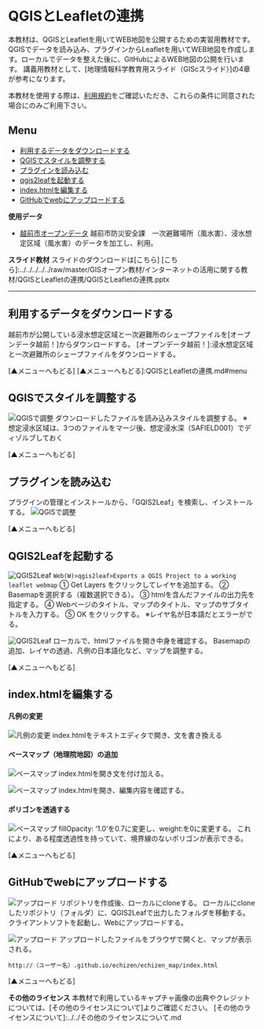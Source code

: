 # QGISとLeafletの連携
本教材は、QGISとLeafletを用いてWEB地図を公開するための実習用教材です。QGISでデータを読み込み、プラグインからLeafletを用いてWEB地図を作成します。ローカルでデータを整えた後に、GitHubによるWEB地図の公開を行います。
講義用教材として、[地理情報科学教育用スライド（GIScスライド）]の4章が参考になります。

本教材を使用する際は、[利用規約]をご確認いただき、これらの条件に同意された場合にのみご利用下さい。


[利用規約]:../../../../master/利用規約.md
**Menu**
------
* [利用するデータをダウンロードする](#利用するデータをダウンロードする)
* [QGISでスタイルを調整する](#QGISでスタイルを調整する)
* [プラグインを読み込む](#プラグインを読み込む)
* [qgis2leafを起動する](#qgis2leafを起動する)
* [index.htmlを編集する](#index.htmlを編集する)
* [GitHubでwebにアップロードする](#GitHubでwebにアップロードする)

**使用データ**

* [越前市オープンデータ] 越前市防災安全課　一次避難場所（風水害）、浸水想定区域（風水害）のデータを加工し、利用。

[越前市オープンデータ]:http://www.city.echizen.lg.jp/office/010/021/open-data-echizen.html

**スライド教材**
スライドのダウンロードは[こちら]
[こちら]:../../../../../raw/master/GISオープン教材/インターネットの活用に関する教材/QGISとLeafletの連携/QGISとLeafletの連携.pptx

----------

## 利用するデータをダウンロードする

越前市が公開している浸水想定区域と一次避難所のシェープファイルを[オープンデータ越前！]からダウンロードする。
[オープンデータ越前！]:浸水想定区域と一次避難所のシェープファイルをダウンロードする。

[▲メニューへもどる]
[▲メニューへもどる]:QGISとLeafletの連携.md#menu

## QGISでスタイルを調整する
![QGISで調整](pic/leafpic_1.png)
ダウンロードしたファイルを読み込みスタイルを調整する。
※　想定浸水区域は、3つのファイルをマージ後、想定浸水深（SAFIELD001）でディゾルブしておく

[▲メニューへもどる]

## プラグインを読み込む
プラグインの管理とインストールから、「GQIS2Leaf」を検索し、インストールする。
![QGISで調整](pic/leafpic_2.png)

[▲メニューへもどる]

## QGIS2Leafを起動する
![QGIS2Leaf](pic/leafpic_3.png)
`Web(W)>qgis2leaf>Exports a QGIS Project to a working leaflet webmap`
① Get Layers をクリックしてレイヤを追加する。
② Basemapを選択する（複数選択できる）。
③ htmlを含んだファイルの出力先を指定する。
④ Webページのタイトル、マップのタイトル、マップのサブタイトルを入力する。
⑤ OK をクリックする。
※レイヤ名が日本語だとエラーがでる。

![QGIS2Leaf](pic/leafpic_4.png)
ローカルで、htmlファイルを開き中身を確認する。
Basemapの追加、レイヤの透過、凡例の日本語化など、マップを調整する。

[▲メニューへもどる]

## index.htmlを編集する

#### 凡例の変更
![凡例の変更](pic/leafpic_5.png)
index.htmlをテキストエディタで開き、文を書き換える

#### ベースマップ（地理院地図）の追加
![ベースマップ](pic/leafpic_6.png)
index.htmlを開き文を付け加える。

![ベースマップ](pic/leafpic_7.png)
index.htmlを開き、編集内容を確認する。

#### ポリゴンを透過する
![ベースマップ](pic/leafpic_8.png)
fillOpacity: ‘1.0’を0.7に変更し、weight:を0に変更する。
これにより、ある程度透過性を持っていて、境界線のないポリゴンが表示できる。

[▲メニューへもどる]

## GitHubでwebにアップロードする
![アップロード](pic/leafpic_9.png)
リポジトリを作成後、ローカルにcloneする。
ローカルにcloneしたリポジトリ（フォルダ）に、QGIS2Leafで出力したフォルダを移動する。
クライアントソフトを起動し、Webにアップロードする。

![アップロード](pic/leafpic_10.png)
アップロードしたファイルをブラウザで開くと、マップが表示される。

```
http://（ユーザー名）.github.io/echizen/echizen_map/index.html
```

[▲メニューへもどる]

**その他のライセンス**
本教材で利用しているキャプチャ画像の出典やクレジットについては、[その他のライセンスについて]よりご確認ください。
[その他のライセンスについて]:../../その他のライセンスについて.md

